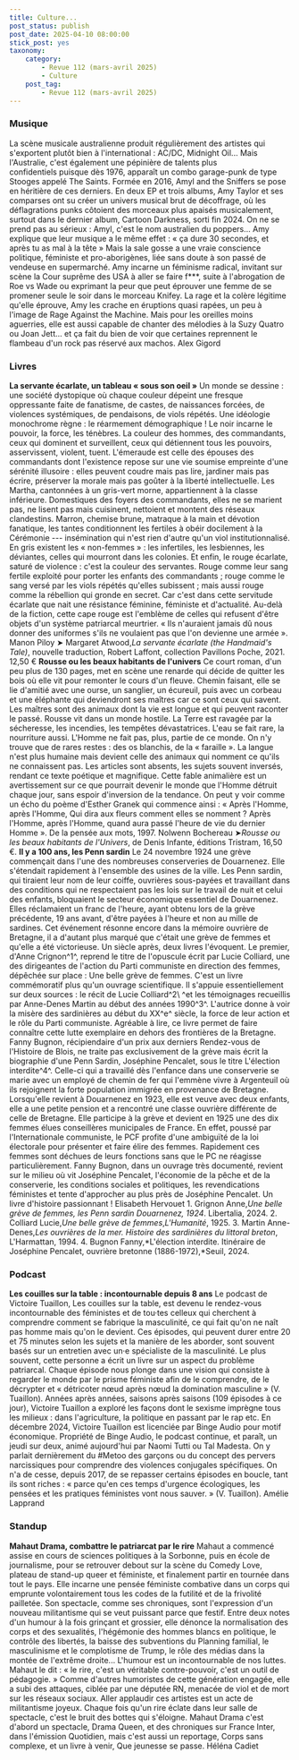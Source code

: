```yaml
---
title: Culture...
post_status: publish
post_date: 2025-04-10 08:00:00
stick_post: yes
taxonomy:
    category:
        - Revue 112 (mars-avril 2025)
        - Culture
    post_tag:
        - Revue 112 (mars-avril 2025)
---
```



### Musique

La scène musicale australienne produit régulièrement des artistes qui s'exportent plutôt bien à l'international : AC/DC, Midnight Oil\... Mais l'Australie, c'est également une pépinière de talents plus confidentiels puisque dès 1976, apparaît un combo garage-punk de type Stooges appelé The Saints.
Formée en 2016, Amyl and the Sniffers se pose en héritière de ces derniers. En deux EP et trois albums, Amy Taylor et ses comparses ont su créer un univers musical brut de décoffrage, où les déflagrations punks côtoient des morceaux plus apaisés musicalement, surtout dans le dernier album, Cartoon Darkness, sorti fin 2024. On ne se prend pas au sérieux : Amyl, c'est le nom australien du poppers... Amy explique que leur musique a le même effet : « ça dure 30 secondes, et après tu as mal à la tête »
Mais la sale gosse a une vraie conscience politique, féministe et pro-aborigènes, liée sans doute à son passé de vendeuse en supermarché. Amy incarne un féminisme radical, invitant sur scène la Cour suprême des USA à aller se faire f\*\*\*, suite à l'abrogation de Roe vs Wade ou exprimant la peur que peut éprouver une femme de se promener seule le soir dans le morceau Knifey.
La rage et la colère légitime qu'elle éprouve, Amy les crache en éruptions quasi rapées, un peu à l'image de Rage Against the Machine. Mais pour les oreilles moins aguerries, elle est aussi capable de chanter des mélodies à la Suzy Quatro ou Joan Jett... et ça fait du bien de voir que certaines reprennent le flambeau d'un rock pas réservé aux machos.
Alex Gigord

### Livres

**La servante écarlate, un tableau « sous son oeil »**
Un monde se dessine : une société dystopique où chaque couleur dépeint une fresque oppressante faite de fanatisme, de castes, de naissances forcées, de violences systémiques, de pendaisons, de viols répétés. Une idéologie monochrome règne : le réarmement démographique ! Le noir incarne le pouvoir, la force, les ténèbres. La couleur des hommes, des commandants, ceux qui dominent et surveillent, ceux qui détiennent tous les pouvoirs, asservissent, violent, tuent. L'émeraude est celle des épouses des commandants dont l'existence repose sur une vie soumise empreinte d'une sérénité illusoire : elles peuvent coudre mais pas lire, jardiner mais pas écrire, préserver la morale mais pas goûter à la liberté intellectuelle. Les Martha, cantonnées à un gris-vert morne, appartiennent à la classe inférieure. Domestiques des foyers des commandants, elles ne se marient pas, ne lisent pas mais cuisinent, nettoient et montent des réseaux clandestins. Marron, chemise brune, matraque à la main et dévotion fanatique, les tantes conditionnent les fertiles à obéir docilement à la Cérémonie --- insémination qui n'est rien d'autre qu'un viol institutionnalisé. En gris existent les « non-femmes » : les infertiles, les lesbiennes, les déviantes, celles qui mourront dans les colonies. Et enfin, le rouge écarlate, saturé de violence : c'est la couleur des servantes. Rouge comme leur sang fertile exploité pour porter les enfants des commandants ; rouge comme le sang versé par les viols répétés qu'elles subissent ; mais aussi rouge comme la rébellion qui gronde en secret. Car c'est dans cette servitude écarlate que nait une résistance féminine, féministe et d'actualité. Au-delà de la fiction, cette cape rouge est l'emblème de celles qui refusent d'être objets d'un système patriarcal meurtrier. « Ils n'auraient jamais dû nous donner des uniformes s'ils ne voulaient pas que l'on devienne une armée ».
Manon Piloy
➤ Margaret Atwood,*La servante écarlate (the Handmaid's Tale)*, nouvelle traduction, Robert Laffont, collection Pavillons Poche, 2021. 12,50 €
**Rousse ou les beaux habitants de l'univers**
Ce court roman, d'un peu plus de 130 pages, met en scène une renarde qui décide de quitter les bois où elle vit pour remonter le cours d'un fleuve. Chemin faisant, elle se lie d'amitié avec une ourse, un sanglier, un écureuil, puis avec un corbeau et une éléphante qui deviendront ses maîtres car ce sont ceux qui savent. Les maîtres sont des animaux dont la vie est longue et qui peuvent raconter le passé.
Rousse vit dans un monde hostile. La Terre est ravagée par la sécheresse, les incendies, les tempêtes dévastatrices. L'eau se fait rare, la nourriture aussi. L'Homme ne fait pas, plus, partie de ce monde. On n'y trouve que de rares restes : des os blanchis, de la « faraille ».
La langue n'est plus humaine mais devient celle des animaux qui nomment ce qu'ils ne connaissent pas. Les articles sont absents, les sujets souvent inversés, rendant ce texte poétique et magnifique.
Cette fable animalière est un avertissement sur ce que pourrait devenir le monde que l'Homme détruit chaque jour, sans espoir d'inversion de la tendance. On peut y voir comme un écho du poème d'Esther Granek qui commence ainsi :
« Après l'Homme, après l'Homme, Qui dira aux fleurs comment elles se nomment ? Après l'Homme, après l'Homme, quand aura passé l'heure de vie du dernier Homme ».
De la pensée aux mots, 1997.
Nolwenn Bochereau
➤*Rousse ou les beaux habitants de l'Univers*, de Denis Infante, éditions Tristram, 16,50 €.
**Il y a 100 ans, les Penn sardin**
Le 24 novembre 1924 une grève commençait dans l'une des nombreuses conserveries de Douarnenez. Elle s'étendait rapidement à l'ensemble des usines de la ville. Les Penn sardin, qui tiraient leur nom de leur coiffe, ouvrières sous-payées et travaillant dans des conditions qui ne respectaient pas les lois sur le travail de nuit et celui des enfants, bloquaient le secteur économique essentiel de Douarnenez. Elles réclamaient un franc de l'heure, ayant obtenu lors de la grève précédente, 19 ans avant, d'être payées à l'heure et non au mille de sardines. Cet événement résonne encore dans la mémoire ouvrière de Bretagne, il a d'autant plus marqué que c'était une grève de femmes et qu'elle a été victorieuse.
Un siècle après, deux livres l'évoquent. Le premier, d'Anne Crignon^1^, reprend le titre de l'opuscule écrit par Lucie Colliard, une des dirigeantes de l'action du Parti communiste en direction des femmes, dépêchée sur place : Une belle grève de femmes. C'est un livre commémoratif plus qu'un ouvrage scientifique. Il s'appuie essentiellement sur deux sources : le récit de Lucie Colliard^2\ ^et les témoignages recueillis par Anne-Denes Martin au début des années 1990^3^. L'autrice donne à voir la misère des sardinières au début du XX^e^ siècle, la force de leur action et le rôle du Parti communiste. Agréable à lire, ce livre permet de faire connaître cette lutte exemplaire en dehors des frontières de la Bretagne.
Fanny Bugnon, récipiendaire d'un prix aux derniers Rendez-vous de l'Histoire de Blois, ne traite pas exclusivement de la grève mais écrit la biographie d'une Penn Sardin, Joséphine Pencalet, sous le titre L'élection interdite^4^. Celle-ci qui a travaillé dès l'enfance dans une conserverie se marie avec un employé de chemin de fer qui l'emmène vivre à Argenteuil où ils rejoignent la forte population immigrée en provenance de Bretagne. Lorsqu'elle revient à Douarnenez en 1923, elle est veuve avec deux enfants, elle a une petite pension et a rencontré une classe ouvrière différente de celle de Bretagne. Elle participe à la grève et devient en 1925 une des dix femmes élues conseillères municipales de France. En effet, poussé par l'Internationale communiste, le PCF profite d'une ambiguïté de la loi électorale pour présenter et faire élire des femmes. Rapidement ces femmes sont déchues de leurs fonctions sans que le PC ne réagisse particulièrement. Fanny Bugnon, dans un ouvrage très documenté, revient sur le milieu où vit Joséphine Pencalet, l'économie de la pêche et de la conserverie, les conditions sociales et politiques, les revendications féministes et tente d'approcher au plus près de Joséphine Pencalet. Un livre d'histoire passionnant !
Elisabeth Hervouet
1\. Grignon Anne,*Une belle grève de femmes, les Penn sardin Douarnenez, 1924*. Libertalia, 2024.
2\. Colliard Lucie,*Une belle grève de femmes*,*L'Humanité*, 1925.
3\. Martin Anne-Denes,*Les ouvrières de la mer. Histoire des sardinières du littoral breton*, L'Harmattan, 1994.
4\. Bugnon Fanny,*L'élection interdite. Itinéraire de Joséphine Pencalet, ouvrière bretonne (1886-1972),*Seuil, 2024.

### Podcast

**Les couilles sur la table : incontournable depuis 8 ans**
Le podcast de Victoire Tuaillon, Les couilles sur la table, est devenu le rendez-vous incontournable des féministes et de tou·tes celleux qui cherchent à comprendre comment se fabrique la masculinité, ce qui fait qu'on ne naît pas homme mais qu'on le devient.
Ces épisodes, qui peuvent durer entre 20 et 75 minutes selon les sujets et la manière de les aborder, sont souvent basés sur un entretien avec un·e spécialiste de la masculinité. Le plus souvent, cette personne a écrit un livre sur un aspect du problème patriarcal.
Chaque épisode nous plonge dans une vision qui consiste à regarder le monde par le prisme féministe afin de le comprendre, de le décrypter et « détricoter nœud après nœud la domination masculine » (V. Tuaillon).
Années après années, saisons après saisons (109 épisodes à ce jour), Victoire Tuaillon a exploré les façons dont le sexisme imprègne tous les milieux : dans l'agriculture, la politique en passant par le rap etc.
En décembre 2024, Victoire Tuaillon est licenciée par Binge Audio pour motif économique. Propriété de Binge Audio, le podcast continue, et paraît, un jeudi sur deux, animé aujourd'hui par Naomi Tutti ou Tal Madesta. On y parlait dernièrement du #Metoo des garçons ou du concept des pervers narcissiques pour comprendre des violences conjugales spécifiques.
On n'a de cesse, depuis 2017, de se repasser certains épisodes en boucle, tant ils sont riches : « parce qu'en ces temps d'urgence écologiques, les pensées et les pratiques féministes vont nous sauver. » (V. Tuaillon).
Amélie Lapprand

### Standup

**Mahaut Drama, combattre le patriarcat par le rire**
Mahaut a commencé assise en cours de sciences politiques à la Sorbonne, puis en école de journalisme, pour se retrouver debout sur la scène du Comedy Love, plateau de stand-up queer et féministe, et finalement partir en tournée dans tout le pays.
Elle incarne une pensée féministe combative dans un corps qui emprunte volontairement tous les codes de la futilité et de la frivolité pailletée.
Son spectacle, comme ses chroniques, sont l'expression d'un nouveau militantisme qui se veut puissant parce que festif. Entre deux notes d'un humour à la fois grinçant et grossier, elle dénonce la normalisation des corps et des sexualités, l'hégémonie des hommes blancs en politique, le contrôle des libertés, la baisse des subventions du Planning familial, le masculinisme et le complotisme de Trump, le rôle des médias dans la montée de l'extrême droite\...
L'humour est un incontournable de nos luttes. Mahaut le dit : « le rire, c'est un véritable contre-pouvoir, c'est un outil de pédagogie. » Comme d'autres humoristes de cette génération engagée, elle a subi des attaques, ciblée par une députée RN, menacée de viol et de mort sur les réseaux sociaux.
Aller applaudir ces artistes est un acte de militantisme joyeux. Chaque fois qu'un rire éclate dans leur salle de spectacle, c'est le bruit des bottes qui s'éloigne.
Mahaut Drama c'est d'abord un spectacle, Drama Queen, et des chroniques sur France Inter, dans l'émission Quotidien, mais c'est aussi un reportage, Corps sans complexe, et un livre à venir, Que jeunesse se passe.
Héléna Cadiet
